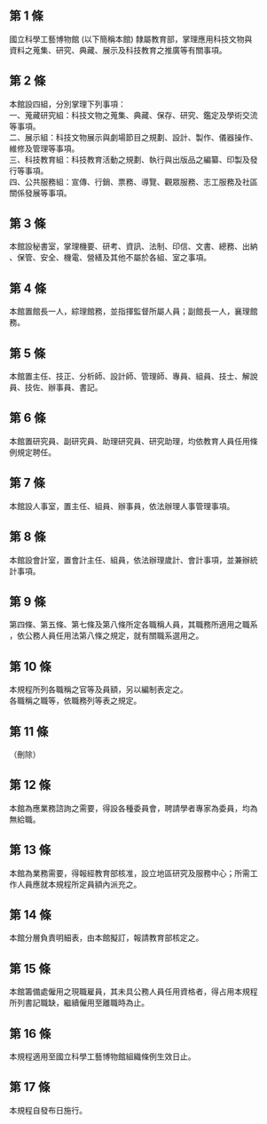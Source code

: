 第 1 條
-------
國立科學工藝博物館 (以下簡稱本館) 隸屬教育部，掌理應用科技文物與  
資料之蒐集、研究、典藏、展示及科技教育之推廣等有關事項。

第 2 條
-------
本館設四組，分別掌理下列事項：                                    
一、蒐藏研究組：科技文物之蒐集、典藏、保存、研究、鑑定及學術交流  
    等事項。                                                      
二、展示組：科技文物展示與劇場節目之規劃、設計、製作、儀器操作、  
    維修及管理等事項。                                            
三、科技教育組：科技教育活動之規劃、執行與出版品之編纂、印製及發  
    行等事項。                                                    
四、公共服務組：宣傳、行銷、票務、導覽、觀眾服務、志工服務及社區  
    關係發展等事項。

第 3 條
-------
本館設秘書室，掌理機要、研考、資訊、法制、印信、文書、總務、出納  
、保管、安全、機電、營繕及其他不屬於各組、室之事項。

第 4 條
-------
本館置館長一人，綜理館務，並指揮監督所屬人員；副館長一人，襄理館  
務。

第 5 條
-------
本館置主任、技正、分析師、設計師、管理師、專員、組員、技士、解說  
員、技佐、辦事員、書記。

第 6 條
-------
本館置研究員、副研究員、助理研究員、研究助理，均依教育人員任用條  
例規定聘任。

第 7 條
-------
本館設人事室，置主任、組員、辦事員，依法辦理人事管理事項。

第 8 條
-------
本館設會計室，置會計主任、組員，依法辦理歲計、會計事項，並兼辦統  
計事項。

第 9 條
-------
第四條、第五條、第七條及第八條所定各職稱人員，其職務所適用之職系  
，依公務人員任用法第八條之規定，就有關職系選用之。

第 10 條
--------
本規程所列各職稱之官等及員額，另以編制表定之。  
各職稱之職等，依職務列等表之規定。

第 11 條
--------
（刪除）

第 12 條
--------
本館為應業務諮詢之需要，得設各種委員會，聘請學者專家為委員，均為  
無給職。

第 13 條
--------
本館為業務需要，得報經教育部核准，設立地區研究及服務中心；所需工  
作人員應就本規程所定員額內派充之。

第 14 條
--------
本館分層負責明細表，由本館擬訂，報請教育部核定之。

第 15 條
--------
本館籌備處僱用之現職雇員，其未具公務人員任用資格者，得占用本規程  
所列書記職缺，繼續僱用至離職時為止。

第 16 條
--------
本規程適用至國立科學工藝博物館組織條例生效日止。

第 17 條
--------
本規程自發布日施行。

